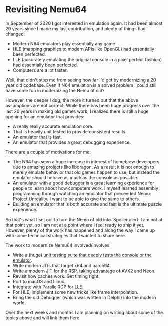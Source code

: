 # Revisiting Nemu64

In September of 2020 I got interested in emulation again. It had been almost 20 years since I made my last contribution, and plenty of things had changed:

* Modern N64 emulators play essentially any game.
* HLE (mapping graphics to modern APIs like OpenGL) had essentially been perfected.
* LLE (accurately emulating the original console in a pixel perfect fashion) had essentially been perfected.
* Computers are a lot faster.

Well, that didn't stop me from seeing how far I'd get by modernizing a 20 year old codebase. Even if N64 emulation is a solved problem I could still have some fun in modernizing the Nemu of old?

However, the deeper I dug, the more it turned out that the above assumptions are not correct. While there has been huge progress over the last 20 years in making old games work, I realized there is still a huge opening for an emulator that provides:

* A really really accurate emulation core.
* That is heavily unit tested to provide consistent results.
* An emulator that is fast.
* An emulator that provides a great debugging experience.

There are a couple of motivations for me:
 * The N64 has seen a huge increase in interest of homebrew developers due to amazing projects like libdragon. As a result it is not enough to merely emulate behavior that old games happen to use, but instead the emulator should behave as much as the console as possible.
 * An emulator with a good debugger is a great learning experience for people to learn about how computers work. I myself learned assembly programming through watching an emulator that preceeded Nemu: Project Unreality. I want to be able to give the same to others.
 * Building an emulator that is both accurate and fast is the ultimate puzzle experience.

So that's what I set out to turn the Nemu of old into. Spoiler alert: I am not at that point yet, so I am not at a point where I feel ready to ship it yet. However, plenty of the work has happened and along the way I came up with some technical strategies that I wanted to share here.

The work to modernize Nemu64 involved/involves:
* Write a (huge) [unit testing suite that deeply tests the console or the emulator](02-test-everything.md).
* Write modern JITs that target x64 and aarch64.
* Write a modern JIT for the RSP, taking advantage of AVX2 and Neon.
* Revisit how caches work. Get timing right.
* Port to macOS and Linux.
* Integrate with ParallelRDP for LLE.
* For HLE, implement some new tricks like frame interpolation.
* Bring the old Debugger (which was written in Delphi) into the modern world.

Over the next weeks and months I am planning on writing about some of the topics above and will link them here.

